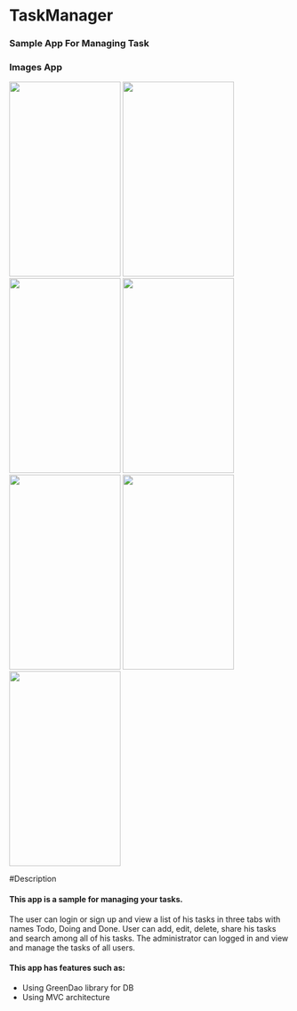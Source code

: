 # TaskManager
### Sample App For Managing Task
### Images App
<p float="left">
<img src="https://user-images.githubusercontent.com/54942560/98394985-691ce900-2010-11eb-9c51-566229ada346.jpg"
width="200" height="350">
<img src="https://user-images.githubusercontent.com/54942560/98396494-a3878580-2012-11eb-818c-c22bcc319c88.jpg"
width="200" height="350">
<img src="https://user-images.githubusercontent.com/54942560/98396637-e184a980-2012-11eb-8c46-c0ec6f21961d.jpg"
width="200" height="350">
<img src="https://user-images.githubusercontent.com/54942560/98396817-30cada00-2013-11eb-97ac-4e9f5cc0dee1.jpg"
width="200" height="350">
<img src="https://user-images.githubusercontent.com/54942560/98396931-67a0f000-2013-11eb-9b9f-23c3dd87247d.jpg"
width="200" height="350">
<img src="https://user-images.githubusercontent.com/54942560/98397048-9919bb80-2013-11eb-8695-84deeb172cff.jpg"
width="200" height="350">
<img src="https://user-images.githubusercontent.com/54942560/98397248-eac24600-2013-11eb-9b36-953177d0012e.jpg"
width="200" height="350">
</p>

#Description
#### This app is a sample for managing your tasks.
The user can login or sign up and view a list of his tasks in three tabs with names Todo, Doing and Done.
User can add, edit, delete, share his tasks and search among all of his tasks. 
The administrator can logged in and view and manage the tasks of all users.
#### This app has features such as:
- Using GreenDao library for DB
- Using MVC architecture
